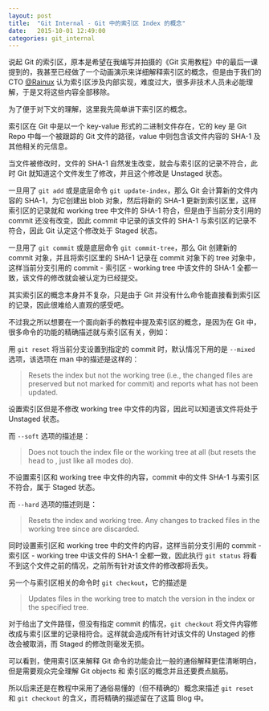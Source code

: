 ```yaml
---
layout: post
title:  "Git Internal - Git 中的索引区 Index 的概念"
date:   2015-10-01 12:49:00
categories: git_internal
---
```


说起 Git 的索引区，原本是希望在我编写并拍摄的《Git 实用教程》中的最后一课提到的，我甚至已经做了一个动画演示来详细解释索引区的概念，但是由于我们的 CTO [@Rainux](https://gitcafe.com/rainux) 认为索引区涉及内部实现，难度过大，很多非技术人员未必能理解，于是又将这些内容全部移除。

为了便于对下文的理解，这里我先简单讲下索引区的概念。

索引区在 Git 中是以一个 key-value 形式的二进制文件存在，它的 key 是 Git Repo 中每一个被跟踪的 Git 文件的路径，value 中则包含该文件内容的 SHA-1 及其他相关的元信息。

当文件被修改时，文件的 SHA-1 自然发生改变，就会与索引区的记录不符合，此时 Git 就知道这个文件发生了修改，并且这个修改是 Unstaged 状态。

一旦用了 `git add` 或是底层命令 `git update-index`，那么 Git 会计算新的文件内容的 SHA-1，为它创建出 blob 对象，然后将新的 SHA-1 更新到索引区里，这样索引区的记录就和 working tree 中文件的 SHA-1 符合，但是由于当前分支引用的 commit 还没有改变，因此 commit 中记录的该文件的 SHA-1 与索引区的记录不符合，因此 Git 认定这个修改处于 Staged 状态。

一旦用了 `git commit` 或是底层命令 `git commit-tree`，那么 Git 创建新的 commit 对象，并且将索引区里的 SHA-1 记录在 commit 对象下的 tree 对象中，这样当前分支引用的 commit - 索引区 - working tree 中该文件的 SHA-1 全都一致，该文件的修改就会被认定为已经提交。

其实索引区的概念本身并不复杂，只是由于 Git 并没有什么命令能直接看到索引区的记录，因此很难给人直观的感受吧。

不过我之所以想要在一个面向新手的教程中提及索引区的概念，是因为在 Git 中，很多命令的功能的精确描述就与索引区有关，例如：

用 `git reset` 将当前分支设置到指定的 commit 时，默认情况下用的是 `--mixed` 选项，该选项在 man 中的描述是这样的：

> Resets the index but not the working tree (i.e., the changed files are preserved but not marked for commit) and reports what has not been updated.

设置索引区但是不修改 working tree 中文件的内容，因此可以知道该文件将处于 Unstaged 状态。

而 `--soft` 选项的描述是：

> Does not touch the index file or the working tree at all (but resets the head to <commit>, just like all modes do).

不设置索引区和 working tree 中文件的内容，commit 中的文件 SHA-1 与索引区不符合，属于 Staged 状态。

而 `--hard` 选项的描述则是：

> Resets the index and working tree. Any changes to tracked files in the working tree since <commit> are discarded.

同时设置索引区和 working tree 中的文件的内容，这样当前分支引用的 commit - 索引区 - working tree 中该文件的 SHA-1 全都一致，因此执行 `git status` 将看不到这个文件之前的情况，之前所有针对该文件的修改都将丢失。

另一个与索引区相关的命令时 `git checkout`，它的描述是

> Updates files in the working tree to match the version in the index or the specified tree.

对于给出了文件路径，但没有指定 commit 的情况，`git checkout` 将文件内容修改成与索引区里的记录相符合。这样就会造成所有针对该文件的 Unstaged 的修改会被取消，而 Staged 的修改则毫发无损。

可以看到，使用索引区来解释 Git 命令的功能会比一般的通俗解释更佳清晰明白，但是需要观众完全理解 Git objects 和 索引区的概念并且还要费点脑筋。

所以后来还是在教程中采用了通俗易懂的（但不精确的）概念来描述 `git reset` 和 `git checkout` 的含义，而将精确的描述留在了这篇 Blog 中。
